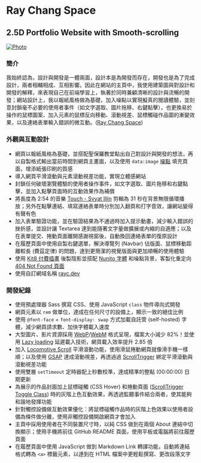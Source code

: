 # Ray Chang Space
## 2.5D Portfolio Website with Smooth-scrolling

[![Photo](https://raw.githubusercontent.com/rayc2045/raychang-space/master/img/demo/01.png)](https://dribbble.com/raychangdesign)

### 簡介
我始終認為，設計與開發是一體兩面，設計本是為開發而存在，開發也是為了完成設計，兩者相輔相成、互相影響。因此在網站的主頁中，我使用建築圖與對設計和開發的解釋，來表現自己在前端學習上，執著於同時兼顧清晰的設計與流暢的開發；網站設計上，我以報紙風格做為基礎，加入噪點以實現擬真的閱讀體驗，並刻意封鎖毫不必要的使用者事件（如文字選取、圖片拖移、右鍵點擊），也更換易於操作的鼠標圖案、加入元素的鼠標反向移動、滾動視差、鼠標觸碰作品圖的漸變效果，以及連絡表單輸入錯誤的微互動。([Ray Chang Space](https://rayc.dev))

### 外觀與互動設計
- 網頁以報紙風格為基礎，並搭配聖保羅教堂點出自己對設計與開發的想法，再以自製格式輸出當前時間到網頁主畫面，以及使用 `data:image` [噪點](http://noisepng.com/) 填充頁面，增添紙張印刷的質感
- 導入網頁平滑滾動與元素滾動視差功能，實現立體感網站
- 封鎖任何破壞瀏覽體驗的使用者操作事件，如文字選取、圖片拖移和右鍵點擊，並加入點擊頁面時的互動效果作為補償
- 將長度為 2:54 的音樂 [Touch - Svyat Illin](https://icons8.com/music/search/touch) 剪輯為 31 秒在背景無限循環播放；另外在點擊連結、填寫連絡表單時分別加入翻頁和打字音效，讓網站變得有聲有色
- 加入表單驗證功能，並在驗證結果為不通過時加入提示動畫，減少輸入錯誤的挫折感，並設計讓 Textarea 達到能隨著文字量做擴展或內縮的自適應；以及在表單提交、捲動頁面離開感謝視窗後，自動換回連絡表單的復原設計
- 在履歷頁面中使用自製右鍵選單，解決導覽列 (Navbar) 佔版面、鼠標移動距離較長 (費茲定律) 的問題，達到更簡潔的視覺版面與更加順暢的使用體驗
- 使用 [Kit8 付費插畫](https://kit8.net/illustrations/web-online-page-with-404-not-found-error/) 後製陰影並搭配 [Nunito 字體](https://fonts.google.com/specimen/Nunito?preview.text_type=custom) 和噪點背景，客製化重定向 [404 Not Found 頁面](https://rayc.dev/whatever)
- 使用自訂網域名稱 [rayc.dev](https://rayc.dev)

### 開發紀錄
- 使用預處理器 Sass 撰寫 CSS、使用 JavaScript `class` 物件導向式開發
- 網頁元素以 `rem` 做單位，達成在任何尺寸的設備上，顯示一致的絕佳比例<!-- - 使用 CSS `@media` 和 `transform` 讓使用者設備為手機時，自動旋轉 90 度以提供最佳瀏覽體驗 -->
- 使用 `@font-face` + `font-display: swap` 方式加載自託管 (self-hosted) 字體，減少網頁請求數、加快字體載入速度
- 大型圖片、影片資源採用 [WebP](https://developers.google.com/speed/webp)/[WebM](https://web.dev/efficient-animated-content/) 格式呈現，檔案大小減少 82%！並使用 [Lazy loading](https://web.dev/browser-level-image-lazy-loading/) 延遲載入技術，網頁載入效率提升 2.85 倍
- 加入 [Locomotive Scroll](https://locomotivemtl.github.io/locomotive-scroll/) 平滑滾動功能，使用滑鼠捲動網頁就像滑手機一樣順；以及使用 [GSAP](https://greensock.com/gsap/) 達成滾動視差，再透過過 [ScrollTrigger](https://greensock.com/scrolltrigger/) 綁定平滑滾動與滾動視差功能<!-- - 使用 [Rellax](https://dixonandmoe.com/rellax/) 做滾動視差 -->
- 使用雙層 `setTimeout` 定時器配上秒數校準，達成精準的整點 (00:00:00) 日期更新
- 為展示的作品封面加上鼠標碰觸 (CSS Hover) 和捲動頁面 ([ScrollTrigger Toggle Class](https://greensock.com/docs/v3/Plugins/ScrollTrigger)) 時的灰階上色互動效果，再透過監聽事件結合兩者，使其能夠和諧地發揮功能
- 針對觸控設備做互動效果優化：將鼠標碰觸作品時的灰階上色效果以使用者設備為條件做分離，使用非觸控設備開啟網頁才會加入
- 主頁中採用使用者在不同裝置尺寸時，以純 CSS 做到在兩個 About 連結中切換顯示；使用手機將前往 GitHub README 頁面，使用平板或電腦將前往履歷頁面
- 在履歷頁面中使用 JavaScript 做到 Markdown Link 轉譯功能，自動將連結格式轉為 `<a>` 標籤元素，以達到在 HTML 檔案中更輕鬆撰寫、更改段落文字